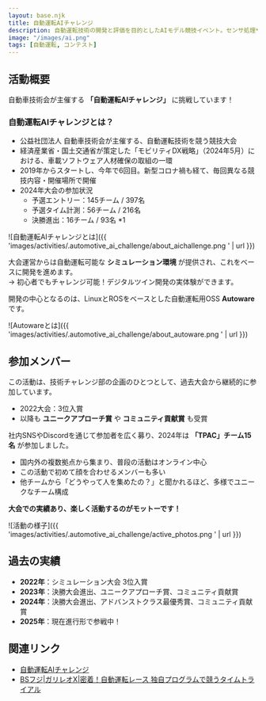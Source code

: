```yaml
---
layout: base.njk
title: 自動運転AIチャレンジ
description: 自動運転技術の開発と評価を目的としたAIモデル競技イベント。センサ処理や経路計画をチームで実装し、自律走行の精度と速度を競います。
image: "/images/ai.png"
tags: [自動運転, コンテスト]
---
```


## 活動概要

自動車技術会が主催する **「自動運転AIチャレンジ」** に挑戦しています！

### 自動運転AIチャレンジとは？
- 公益社団法人 自動車技術会が主催する、自動運転技術を競う競技大会  
- 経済産業省・国土交通省が策定した「モビリティDX戦略」（2024年5月）における、車載ソフトウェア人材確保の取組の一環  
- 2019年からスタートし、今年で6回目。新型コロナ禍も経て、毎回異なる競技内容・開催場所で開催  
- 2024年大会の参加状況  
  - 予選エントリー：145チーム / 397名  
  - 予選タイム計測：56チーム / 216名  
  - 決勝進出：16チーム / 93名 *1  

![自動運転AIチャレンジとは]({{ 'images/activities/.automotive_ai_challenge/about_aichallenge.png ' | url }})

大会運営からは自動運転可能な **シミュレーション環境** が提供され、これをベースに開発を進めます。  
→ 初心者でもチャレンジ可能！デジタルツイン開発の実体験ができます。  

開発の中心となるのは、LinuxとROSをベースとした自動運転用OSS **Autoware** です。

![Autowareとは]({{ 'images/activities/.automotive_ai_challenge/about_autoware.png ' | url }})

## 参加メンバー

この活動は、技術チャレンジ部の企画のひとつとして、過去大会から継続的に参加しています。  

- 2022大会：3位入賞  
- 以降も **ユニークアプローチ賞** や **コミュニティ貢献賞** も受賞  

社内SNSやDiscordを通じて参加者を広く募り、2024年は **「TPAC」チーム15名** が参加しました。 

- 国内外の複数拠点から集まり、普段の活動はオンライン中心  
- この活動で初めて顔を合わせるメンバーも多い  
- 他チームから「どうやって人を集めたの？」と聞かれるほど、多様でユニークなチーム構成  

**大会での実績あり、楽しく活動するのがモットーです！**

![活動の様子]({{ 'images/activities/.automotive_ai_challenge/active_photos.png ' | url }})

## 過去の実績

- **2022年**：シミュレーション大会 3位入賞  
- **2023年**：決勝大会進出、ユニークアプローチ賞、コミュニティ貢献賞  
- **2024年**：決勝大会進出、アドバンストクラス最優秀賞、コミュニティ貢献賞  
- **2025年**：現在進行形で参戦中！

## 関連リンク

- [自動運転AIチャレンジ](https://www.jsae.or.jp/jaaic2025/)
- [BSフジ|ガリレオX|密着！自動運転レース 独自プログラムで競うタイムトライアル](https://www.web-wac.co.jp/program/galileo_x/gx327)
